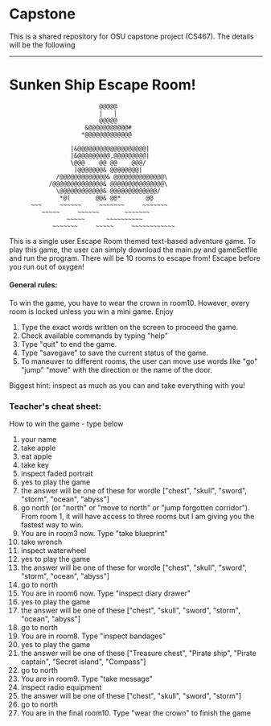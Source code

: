# Capstone
This is a shared repository for OSU capstone project (CS467).
The details will be the following

--------------------
# Sunken Ship Escape Room!
                             @@@@@                          
                             |   |                            
                             @@@@@                          
                         &@@@@@@@@@@@#                      
                        *@@@@@@@@@@@@@                      
                                                            
                     |&@@@@@@@@@@@@@@@@@@@|                  
                     |&@@@@@@@@@,@@@@@@@@@|                  
                     \@@@    @@ @@    @@@/                  
                      |@@@@@@@& @@@@@@@@|                    
                 /@@@@@@@@@@@@@& @@@@@@@@@@@@@@\              
               /@@@@@@@@@@@@@@& @@@@@@@@@@@@@@@\             
                 \@@@@@@@@@@@@& @@@@@@@@@@@@@/              
                  *@(       @@& @@*       @@                
          ~~~     ~~~~~~     ~~~~~~~     ~~~~~~~       
             ~~~~~     ~~~~~~       ~~~~~~~           
                    ~~~~~      ~~~~~~~~~~                  
                ~~~~~~~     ~~~~~     ~~~~~~~~~~~~    

This is a single user Escape Room themed text-based adventure game. To play this game, the user can simply download the 
main.py and gameSetfile and run the program. There will be 10 rooms to escape from! Escape before you run out of oxygen!

#### General rules:
To win the game, you have to wear the crown in room10. However, every room is locked unless you win a mini game. Enjoy
1. Type the exact words written on the screen to proceed the game.
2. Check available commands by typing "help"
3. Type "quit" to end the game.
4. Type "savegave" to save the current status of the game.
6. To maneuver to different rooms, the user can move use words like "go" "jump" "move" with the direction or the name of the door.


Biggest hint: inspect as much as you can and take everything with you!

### Teacher's cheat sheet:
How to win the game - type below
1. your name
2. take apple
3. eat apple
4. take key
5. inspect faded portrait
6. yes to play the game
7. the answer will be one of these for wordle ["chest", "skull", "sword", "storm", "ocean", "abyss"]
8. go north (or "north" or "move to north" or "jump forgotten corridor"). From room 1, it will have access to three rooms 
but I am giving you the fastest way to win.
9. You are in room3 now. Type "take blueprint"
10. take wrench
11. inspect waterwheel
12. yes to play the game
13. the answer will be one of these for wordle ["chest", "skull", "sword", "storm", "ocean", "abyss"]
14. go to north
15. You are in room6 now. Type "inspect diary drawer"
16. yes to play the game
17. the answer will be one of these ["chest", "skull", "sword", "storm", "ocean", "abyss"] 
18. go to north
19. You are in room8. Type "inspect bandages"
20. yes to play the game
21. the answer will be one of these ["Treasure chest", "Pirate ship", "Pirate captain", "Secret island", "Compass"]
22. go to north
23. You are in room9. Type "take message"
24. inspect radio equipment
25. the answer will be one of these ["chest", "skull", "sword", "storm"]
26. go to north
27. You are in the final room10. Type "wear the crown" to finish the game


